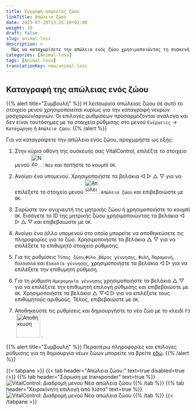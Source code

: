 ```yaml
---
title: Εγγραφή απώλειας ζώου
linkTitle: Απώλεια ζώου
date: 2023-07-28T13:25:28+02:00
weight: 10
draft: false
slug: animal-loss
description: >
  Πώς να καταχωρίσετε την απώλεια ενός ζώου χρησιμοποιώντας τη συσκευή VitalControl.
categories: [Animal-loss]
tags: [Animal-loss]
translationKey: new/animal-loss
---
```

## Καταγραφή της απώλειας ενός ζώου

{{% alert title="Συμβουλή" %}}
Η λειτουργία απώλειας ζώου σε αυτό το στοιχείο μενού χρησιμοποιείται κυρίως για την καταγραφή νεκρών μοσχαριών/αρνιών. Οι επιλογές ρυθμίσεων προσαρμόζονται ανάλογα και δεν είναι ταυτόσημες με τα στοιχεία ρύθμισης στο μενού `Ενέργειες` -> `Καταχώρηση` ή `Απώλεια ζώου`.
{{% /alert %}}

Για να καταγράψετε την απώλεια ενός ζώου, προχωρήστε ως εξής:

1. Στην κύρια οθόνη της συσκευής σας VitalControl, επιλέξτε το στοιχείο μενού <img src="/icons/main/new-animal.svg" width="35" align="bottom" alt="Νέο ζώο" /> `Νέο` και πατήστε το κουμπί `OK`.

2. Ανοίγει ένα υπομενού. Χρησιμοποιήστε τα βελάκια ◁ ▷ △ ▽ για να επιλέξετε το στοιχείο μενού <img src="/icons/main/stillbirth.svg" width="40" align="bottom" alt="Απώλεια ζώου" /> `Απώλεια ζώου` και επιβεβαιώστε με `OK`.

3. Σαρώστε τον ανιχνευτή της μητρικής ζώου ή χρησιμοποιήστε το κουμπί `OK`. Εισάγετε το ID της μητρικής ζώου χρησιμοποιώντας τα βελάκια ◁ ▷ △ ▽ και επιβεβαιώστε με `OK`.

4. Ανοίγει ένα άλλο υπομενού στο οποίο μπορείτε να αποθηκεύσετε τις πληροφορίες για το ζώο. Χρησιμοποιήστε τα βελάκια △ ▽ για να επιλέξετε το επιθυμητό στοιχείο ρύθμισης.

5. Για τις ρυθμίσεις `Τύπος ζώου`,`Φύλο` ,`Βάρος γέννησης`, `Φυλή`, `Παραμονή`, `Πολλαπλά` και `Ευκολία γέννησης`, χρησιμοποιήστε τα βελάκια ◁ ▷ για να επιλέξετε την επιθυμητή ρύθμιση.

6. Για τη ρύθμιση `Ημερομηνία γέννησης` χρησιμοποιήστε τα βελάκια △ ▽ για να επιλέξετε την επιθυμητή επιλογή ρύθμισης και επιβεβαιώστε με `OK`. Χρησιμοποιήστε τα βελάκια △ ▽◁ ▷ για να επιλέξετε τους επιθυμητούς αριθμούς. Τέλος, επιβεβαιώστε με `OK`.

7. Αποθηκεύστε τις ρυθμίσεις και δημιουργήστε το νέο ζώο με το κλειδί `F3` &nbsp;<img src="/icons/footer/save_exit.svg" width="65" align="bottom" alt="Αποθήκευση" />&nbsp;.

{{% alert title="Συμβουλή" %}}
Περαιτέρω πληροφορίες και επιλογές ρύθμισης για τη δημιουργία νέων ζώων μπορείτε να βρείτε [εδώ](../../settings/animal-registration/).
{{% /alert %}}

{{< tabpane >}}
{{< tab header="Απώλεια ζώου:" text=true disabled=true />}}
{{% tab header="Σάρωση με transponder" text=true %}}
![VitalControl: Διαδρομή μενού Νέα απώλεια ζώου](../images/animalloss-scan.png "Καταγραφή της απώλειας ενός ζώου")
{{% /tab %}}
{{% tab header="Χειροκίνητη επιλογή από λίστα" text=true %}}
![VitalControl: Διαδρομή μενού Νέα απώλεια ζώου](../images/animalloss.png "Καταγραφή της απώλειας ενός ζώου")
{{% /tab %}}
{{< /tabpane >}}
